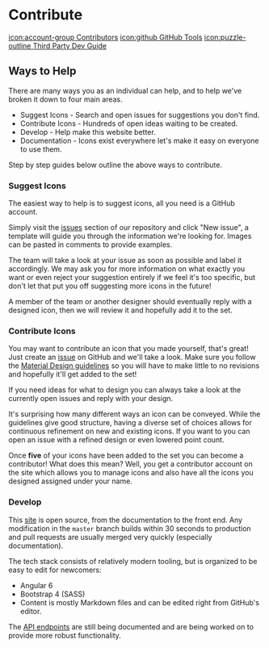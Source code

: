 # Contribute

<a href="/contributors" class="button">icon:account-group Contributors</a>
<a href="/contribute/github" class="button">icon:github GitHub Tools</a>
<a href="/contribute/third-party" class="button">icon:puzzle-outline Third Party Dev Guide</a>

## Ways to Help

There are many ways you as an individual can help, and to help we've broken it down to four main areas.

- Suggest Icons - Search and open issues for suggestions you don't find.
- Contribute Icons - Hundreds of open ideas waiting to be created.
- Develop - Help make this website better.
- Documentation - Icons exist everywhere let's make it easy on everyone to use them.

Step by step guides below outline the above ways to contribute.

### Suggest Icons

The easiest way to help is to suggest icons, all you need is a GitHub account.

Simply visit the [issues](https://github.com/Templarian/MaterialDesign/issues) section of our repository and click "New issue", a template will guide you through the information we're looking for. Images can be pasted in comments to provide examples.

The team will take a look at your issue as soon as possible and label it accordingly. We may ask you for more information on what exactly you want or even reject your suggestion entirely if we feel it's too specific, but don't let that put you off suggesting more icons in the future!

A member of the team or another designer should eventually reply with a designed icon, then we will review it and hopefully add it to the set.

### Contribute Icons

You may want to contribute an icon that you made yourself, that's great! Just create an [issue](https://github.com/Templarian/MaterialDesign/issues) on GitHub and we'll take a look. Make sure you follow the [Material Design guidelines](https://material.io/guidelines/style/icons.html#icons-system-icons) so you will have to make little to no revisions and hopefully it'll get added to the set!

If you need ideas for what to design you can always take a look at the currently open issues and reply with your design.

It's surprising how many different ways an icon can be conveyed. While the guidelines give good structure, having a diverse set of choices allows for continuous refinement on new and existing icons. If you want to you can open an issue with a refined design or even lowered point count.

Once **five** of your icons have been added to the set you can become a contributor! What does this mean? Well, you get a contributor account on the site which allows you to manage icons and also have all the icons you designed assigned under your name.

### Develop

This [site](/contribute/site) is open source, from the documentation to the front end. Any modification in the `master` branch builds within 30 seconds to production and pull requests are usually merged very quickly (especially documentation).

The tech stack consists of relatively modern tooling, but is organized to be easy to edit for newcomers:

- Angular 6
- Bootstrap 4 (SASS)
- Content is mostly Markdown files and can be edited right from GitHub's editor.

The [API endpoints](/contribute/site/api) are still being documented and are being worked on to provide more robust functionality.
